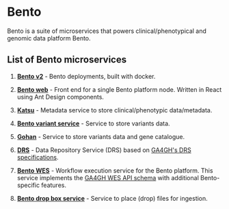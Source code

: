 # Bento

Bento is a suite of microservices that powers clinical/phenotypical and genomic data platform Bento.


## List of Bento microservices

1. <b>[Bento v2](https://github.com/bento-platform/bentoV2)</b> - Bento deployments, built with docker.

2. <b>[Bento web](https://github.com/bento-platform/bento_web)</b> - Front end for a single Bento platform node. Written in React using Ant Design components.

3. <b>[Katsu](https://github.com/bento-platform/katsu)</b> - Metadata service to store clinical/phenotypic data/metadata.

4. <b>[Bento variant service](https://github.com/bento-platform/bento_variant_service)</b> - Service to store variants data.

5. <b>[Gohan](https://github.com/bento-platform/gohan)</b> - Service to store variants data and gene catalogue.

6. <b>[DRS](https://github.com/c3g/chord_drs)</b> - Data Repository Service (DRS) based on [GA4GH's DRS specifications](https://ga4gh.github.io/data-repository-service-schemas/preview/release/drs-1.0.0/docs/). 

7. <b>[Bento WES](https://github.com/bento-platform/bento_wes)</b> - Workflow execution service for the Bento platform. This service implements the [GA4GH WES API schema](https://github.com/ga4gh/workflow-execution-service-schemas) with additional Bento-specific features.

8. <b>[Bento drop box service](https://github.com/bento-platform/bento_drop_box_service)</b> - Service to place (drop) files for ingestion.